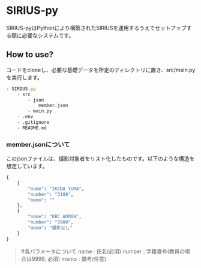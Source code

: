 # SIRIUS-py

SIRIUS-pyはPythonにより構築されたSIRIUSを運用するうえでセットアップする際に必要なシステムです。

## How to use?

コードをcloneし、必要な基礎データを所定のディレクトリに置き、src/main.pyを実行します。

```cmd
- SIRIUS-py
    - src
        - json
            member.json
        - main.py
    - .env
    - .gitignore
    - README.md
```

### member.jsonについて

このjsonファイルは、撮影対象者をリスト化したものです。以下のような構造を想定しています。

```cmd
{
    {
        "name": "IKEDA YUMA",
        "number": "3108",
        "memo": ""
    },
    {
        "name": "KBC ADMIN",
        "number": "3900",
        "memo": "撮影なし"
    }
}
```

> #各パラメータについて
> name : 氏名(必須)
> number : 学籍番号(教員の場合は9999, 必須)
> memo : 備考(任意)